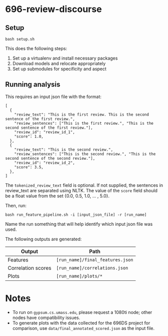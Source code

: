 # 696-review-discourse

## Setup

```
bash setup.sh
```

This does the following steps:
1. Set up a virtualenv and install necessary packages
2. Download models and relocate appropriately
3. Set up submodules for specificity and aspect

## Running analysis

This requires an input json file with the format:

```
[
  {
    "review_text": "This is the first review. This is the second sentence of the first review.",
    "review_sentences": ["This is the first review.", "This is the second sentence of the first review."],
    "review_id": "review_id_1",
    "score": 1.0,
  },
  {
    "review_text": "This is the second review.",
    "review_sentences": ["This is the second review.", "This is the second sentence of the second review."],
    "review_id": "review_id_2",
    "score": 3.5,
  },
]
```

The `tokenized_review_text` field is optional. If not supplied, the sentences in review_text are separated using NLTK.
The value of the `score` field should be a float value from the set {0.0, 0.5, 1.0, ... , 5.0}.

Then, run:

```
bash run_feature_pipeline.sh -i [input_json_file] -r [run_name]
```

Name the run something that will help identify which input json file was used.

The following outputs are generated:

| Output             | Path |
|--------------------|------|
| Features           | `[run_name]/final_features.json`    |
| Correlation scores | `[run_name]/correlations.json`    |
| Plots              | `[run_name]/plots/*`    |


# Notes
* To run on `gypsum.cs.umass.edu`, please request a 1080ti node; other nodes have compatibility issues.
* To generate plots with the data collected for the 696DS project for comparison, use `data/final_annotated_scored.json` as the input file.

